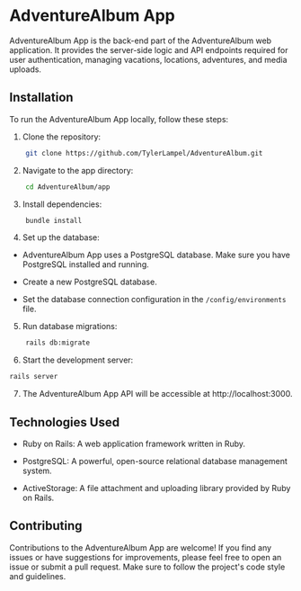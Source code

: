 # AdventureAlbum App

AdventureAlbum App is the back-end part of the AdventureAlbum web application. It provides the server-side logic and API endpoints required for user authentication, managing vacations, locations, adventures, and media uploads.

## Installation

To run the AdventureAlbum App locally, follow these steps:

1. Clone the repository:

```bash
    git clone https://github.com/TylerLampel/AdventureAlbum.git
```

2. Navigate to the app directory:

```bash
    cd AdventureAlbum/app
```

3. Install dependencies:

```bash
    bundle install
```

4. Set up the database:

- AdventureAlbum App uses a PostgreSQL database. Make sure you have PostgreSQL installed and running.

- Create a new PostgreSQL database.

- Set the database connection configuration in the `/config/environments` file.

5. Run database migrations:

```bash
    rails db:migrate
```

6. Start the development server:

```bash
rails server
```

7. The AdventureAlbum App API will be accessible at http://localhost:3000.

## Technologies Used

- Ruby on Rails: A web application framework written in Ruby.

- PostgreSQL: A powerful, open-source relational database management system.

- ActiveStorage: A file attachment and uploading library provided by Ruby on Rails.

## Contributing

Contributions to the AdventureAlbum App are welcome! If you find any issues or have suggestions for improvements, please feel free to open an issue or submit a pull request. Make sure to follow the project's code style and guidelines.
